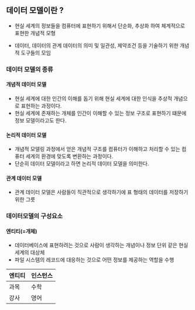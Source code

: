 ## 데이터 모델이란 ?

- 현실 세계의 정보들을 컴퓨터에 표현하기 위해서 단순화, 추상화 하여 체계적으로 표현한 개념적 모형

- 데이터, 데이터의 관계 데이터의 의미 및 일관성, 제약조건 등을 기술하기 위한 개념적 도구들의 모임

### 데이터 모델의 종류

#### 개념적 데이터 모델

- 현실 세계에 대한 인간의 이해를 돕기 위해 현실 세계에 대한 인식을 추상적 개념으로 표현하는 과정이다.
- 현실 세계에 존재하는 개체를 인간이 이해할 수 있는 정보 구조로 표현하기 떄문에 정보 모델이라고도 한다.

#### 논리적 데이터 모델

- 개념적 모델링 과정에서 얻은 개념적 구조를 컴퓨터가 이해하고 처리할 수 있는 컴퓨터 세계의 환경에 맞도록 변환하는 과정이다.
- 단순히 데이터 모델이라고 하면 논리적 데이터 모델을 의미한다.

#### 관계 데이터 모델

- 관계 데이터 모델은 사람들이 직관적으로 생각하기에 표 형태의 데이터를 저장하기 위한 그릇

### 데이터모델의 구성요소

#### 엔티티(=개체)

- 데이터베이스에 표현하려는 것으로 사람이 생각하는 개념이나 정보 단위 같은 현실 세계의 대상체
- 파일 시스템의 레코드에 대응하는 것으로 어떤 정보를 제공하는 역할을 수행

| 엔티티 | 인스턴스 |
| ------ | -------- |
| 과목   | 수학     |
| 강사   | 영어     |
